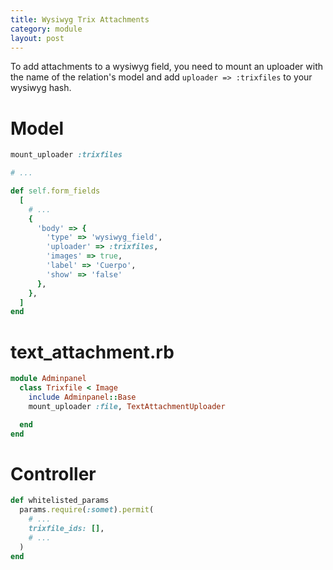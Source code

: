```yaml
---
title: Wysiwyg Trix Attachments
category: module
layout: post
---
```


To add attachments to a wysiwyg field, you need to mount an uploader with the
name of the relation's model and add `uploader => :trixfiles` to your
wysiwyg hash.

# Model
```ruby
mount_uploader :trixfiles

# ...

def self.form_fields
  [
    # ...
    {
      'body' => {
        'type' => 'wysiwyg_field',
        'uploader' => :trixfiles,
        'images' => true,
        'label' => 'Cuerpo',
        'show' => 'false'
      },
    },
  ]
end
```

# text_attachment.rb

```ruby
module Adminpanel
  class Trixfile < Image
    include Adminpanel::Base
    mount_uploader :file, TextAttachmentUploader

  end
end
```

# Controller

```ruby
def whitelisted_params
  params.require(:somet).permit(
    # ...
    trixfile_ids: [],
    # ...
  )
end
```
